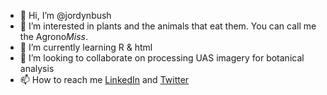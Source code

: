 - 👋 Hi, I’m @jordynbush
- 👀 I’m interested in plants and the animals that eat them. You can call me the Agrono<i>Miss</i>.
- 🌱 I’m currently learning R & html
- 💞️ I’m looking to collaborate on processing UAS imagery for botanical analysis
- 📫 How to reach me [LinkedIn](https://www.linkedin.com/in/jordynbush/) and [Twitter](https://twitter.com/_agronomiss) 

<!---
jordynbush/jordynbush is a ✨ special ✨ repository because its `README.md` (this file) appears on your GitHub profile.
You can click the Preview link to take a look at your changes.
--->
